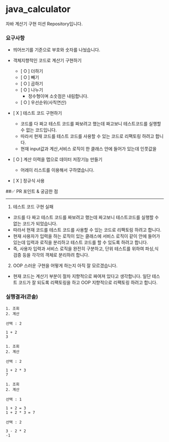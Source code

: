 # java_calculator
자바 계산기 구현 미션 Repository입니다.


### 요구사항
- 띄어쓰기를 기준으로 부호와 숫자를 나눴습니다. 
- 객체지향적인 코드로 계산기 구현하기
    - [ O ]  더하기
    - [ O ]  빼기
    - [ O ]  곱하기
    - [ O ]  나누기
      - 정수형이며 소숫점은 내림합니다.
    - [ O ]  우선순위(사칙연산)

- [ X ]  테스트 코드 구현하기
  - 코드를 다 짜고 테스트 코드를 짜보려고 했는데 짜고보니 테스트코드를 실행할 수 없는 코드입니다.
  - 따라서 현재 코드를 테스트 코드를 사용할 수 있는 코드로 리팩토링 하려고 합니다.
  - 현재 input값과 계산,서비스 로직이 한 클래스 안에 들어가 있는데 인풋값을 
- [ O ]  계산 이력을 맵으로 데이터 저장기능 만들기
    - 어레이 리스트를 이용해서 구하였습니다.
- [ X ] 정규식 사용

##✅ PR 포인트 & 궁금한 점

---
1. 테스트 코드 구현 실패
- 코드를 다 짜고 테스트 코드를 짜보려고 했는데 짜고보니 테스트코드를 실행할 수 없는 코드가 되었습니다.
- 따라서 현재 코드를 테스트 코드를 사용할 수 있는 코드로 리팩토링 하려고 합니다.
- 현재 사용자가 입력을 하는 로직이 있는 클래스에 서비스 로직이 같이 안에 들어가 있는데 입력과 로직을 분리하고 테스트 코드를 할 수 있도록 하려고 합니다.
- 즉, 사용자 입력과 서비스 로직을 완전히 구분하고, 단위 테스트를 위하여 파싱,식 검증 등을 각각의 객체로 분리하려 합니다. 
2. OOP 스러운 구현을 어떻게 하는지 아직 잘 모르겠습니다.
- 현재 코드는 계산기 부분이 절차 지향적으로 짜여져 있다고 생각합니다. 일단 테스트 코드가 잘 되도록 리팩토링을 하고 OOP 지향적으로 리팩토링 하려고 합니다.


### 실행결과(콘솔)
```
1. 조회
2. 계산

선택 : 2

1 + 2
3

1. 조회
2. 계산

선택 : 2

1 + 2 * 3
7

1. 조회
2. 계산

선택 : 1

1 + 2 = 3
1 + 2 * 3 = 7

선택 : 2

3 - 2 * 2
-1
```

